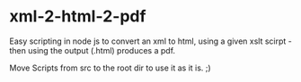 # xml-2-html-2-pdf
Easy scripting in node js to convert an xml to html, using a given xslt scirpt - then using the output (.html) produces a pdf.


Move Scripts from src to the root dir to use it as it is. ;)